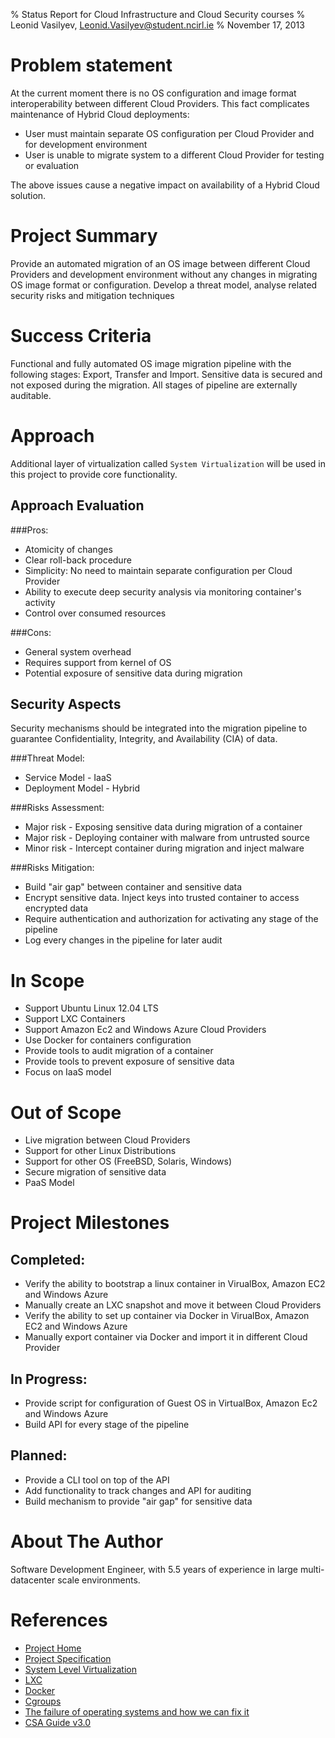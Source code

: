 % Status Report for Cloud Infrastructure and Cloud Security courses
% Leonid Vasilyev, <Leonid.Vasilyev@student.ncirl.ie>
% November 17, 2013

# Problem statement
At the current moment there is no OS configuration and image format interoperability between different Cloud Providers.
This fact complicates maintenance of Hybrid Cloud deployments:
* User must maintain separate OS configuration per Cloud Provider and for development environment
* User is unable to migrate system to a different Cloud Provider for testing or evaluation

The above issues cause a negative impact on availability of a Hybrid Cloud solution.

# Project Summary
Provide an automated migration of an OS image between different Cloud Providers and development environment
without any changes in migrating OS image format or configuration.
Develop a threat model, analyse related security risks and mitigation techniques

# Success Criteria
Functional and fully automated OS image migration pipeline with the following stages: Export, Transfer and Import.
Sensitive data is secured and not exposed during the migration.
All stages of pipeline are externally auditable.

# Approach
Additional layer of virtualization called `System Virtualization` will be used in this project to provide core functionality.

## Approach Evaluation
###Pros:
* Atomicity of changes
* Clear roll-back procedure
* Simplicity: No need to maintain separate configuration per Cloud Provider
* Ability to execute deep security analysis via monitoring container's activity
* Control over consumed resources

###Cons:
* General system overhead
* Requires support from kernel of OS
* Potential exposure of sensitive data during migration

## Security Aspects
Security mechanisms should be integrated into the migration pipeline
to guarantee Confidentiality, Integrity, and Availability (CIA) of data.

###Threat Model:
* Service Model - IaaS
* Deployment Model - Hybrid

###Risks Assessment:
* Major risk - Exposing sensitive data during migration of a container
* Major risk - Deploying container with malware from untrusted source
* Minor risk - Intercept container during migration and inject malware

###Risks Mitigation:
* Build "air gap" between container and sensitive data
* Encrypt sensitive data. Inject keys into trusted container to access encrypted data
* Require authentication and authorization for activating any stage of the pipeline
* Log every changes in the pipeline for later audit

# In Scope
* Support Ubuntu Linux 12.04 LTS
* Support LXC Containers
* Support Amazon Ec2 and Windows Azure Cloud Providers
* Use Docker for containers configuration
* Provide tools to audit migration of a container
* Provide tools to prevent exposure of sensitive data
* Focus on IaaS model

# Out of Scope
* Live migration between Cloud Providers
* Support for other Linux Distributions
* Support for other OS (FreeBSD, Solaris, Windows)
* Secure migration of sensitive data
* PaaS Model

# Project Milestones
## Completed:
* Verify the ability to bootstrap a linux container in VirualBox, Amazon EC2 and Windows Azure
* Manually create an LXC snapshot and move it between Cloud Providers
* Verify the ability to set up container via Docker in VirualBox, Amazon EC2 and Windows Azure
* Manually export container via Docker and import it in different Cloud Provider

## In Progress:
* Provide script for configuration of Guest OS in VirtualBox, Amazon Ec2 and Windows Azure
* Build API for every stage of the pipeline

## Planned:
* Provide a CLI tool on top of the API
* Add functionality to track changes and API for auditing
* Build mechanism to provide "air gap" for sensitive data

# About The Author
Software Development Engineer, with 5.5 years of experience in large multi-datacenter scale environments. 

# References
* [Project Home](https://github.com/lvsl/go-to)
* [Project Specification](https://github.com/lvsl/go-to/blob/master/SPEC.md)
* [System Level Virtualization](http://en.wikipedia.org/wiki/Operating_system-level_virtualization)
* [LXC](http://linuxcontainers.org/)
* [Docker](https://www.docker.io/)
* [Cgroups](https://www.kernel.org/doc/Documentation/cgroups/cgroups.txt)
* [The failure of operating systems and how we can fix it](http://lwn.net/Articles/524952/)
* [CSA Guide v3.0](https://cloudsecurityalliance.org/guidance/csaguide.v3.0.pdf)
